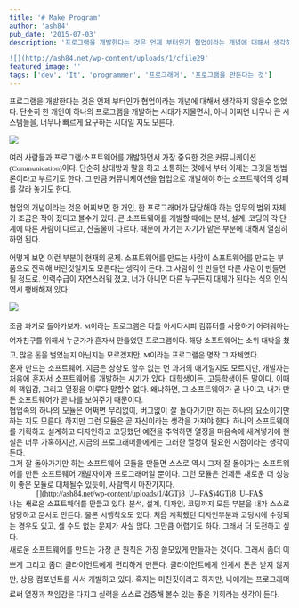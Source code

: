 ```yaml
---
title: '# Make Program'
author: 'ash84'
pub_date: '2015-07-03'
description: '프로그램을 개발한다는 것은 언제 부터인가 협업이라는 개념에 대해서 생각하지 않을수 없었다. 단순히 한 개인이 하나의 프로그램을 개발하는 시대가 저물면서, 아니 어쩌면 너무나 큰 시스템들을, 너무나 빠르게 요구하는 시대일 지도 모른다. 

![](http://ash84.net/wp-content/uploads/1/cfile29'
featured_image: ''
tags: ['dev', 'It', 'programmer', '프로그래머', '프로그램을 만든다는 것']
---
```



<span style="FONT-FAMILY: Dotum"><span style="FONT-SIZE: 10pt"><span style="FONT-FAMILY: Dotum">프로그램을 개발한다는 것은 언제 부터인가 협업이라는 개념에 대해서 생각하지 않을수 없었다. 단순히 한 개인이 하나의 프로그램을 개발하는 시대가 저물면서, 아니 어쩌면 너무나 큰 시스템들을, 너무나 빠르게 요구하는 시대일 지도 모른다. </span></span></span>

![](http://ash84.net/wp-content/uploads/1/cfile29.uf.14107E194BF9506F281C78.jpg)

<span style="FONT-FAMILY: Dotum"><span style="FONT-SIZE: 10pt"><span style="FONT-FAMILY: Dotum">여러 사람들과 프로그램/소프트웨어를 개발하면서 가장 중요한 것은 커뮤니케이션(Communication)이다. 단순히 상대방과 말을 하고 소통하는 것에서 부터 이제는 그것을 방법론이라고 부르기도 한다. 그 만큼 커뮤니케이션을 협업으로 개발해야 하는 소프트웨어의 성패를 갈라 놓기도 한다. </span></span></span>

<span style="FONT-FAMILY: Dotum"><span style="FONT-SIZE: 10pt"><span style="FONT-FAMILY: Dotum">협업의 개념이라는 것은 어찌보면 한 개인, 한 프로그래머가 담당해야 하는 업무의 범위 자체가 조금은 작아 졌다고 볼수가 있다. 큰 소프트웨어를 개발할 때에는 분석, 설계, 코딩의 각 단계에 따른 사람이 다르고, 산출물이 다르다. 때문에 자기는 자기가 맡은 부분에 대해서 열심히 하면 된다. </span></span></span>

<span style="FONT-SIZE: 10pt"><span style="FONT-FAMILY: Dotum">어떻게 보면 이런 부분이 현재의 문제. 소프트웨어를 만드는 사람이 소프트웨어를 만드는 부품으로 전락해 버린것일지도 모른다는 생각이 든다. 그 사람이 안 만들면 다른 사람이 만들면 될 정도로. 인력수급이 자연스러워 졌고, 너가 아니면 다른 누구든지 대체가 된다는 식의 인식역시 팽배해져 있다. </span></span>

<span style="FONT-FAMILY: Dotum">  
  
</span>![](http://ash84.net/wp-content/uploads/1/cfile22.uf.126625184BF94FC115AD17.jpg)

<div style="text-align: justify;"><span class="Apple-style-span" style="font-family: Dotum; line-height: 26px; font-size: 13px; ">조금 과거로 돌아가보자. M이라는 프로그램은 다들 아시다시피 컴퓨터를 사용하기 어려워하는 여자친구를 위해서 누군가가 혼자서 만들었던 프로그램이다. 해당 소프트웨어는 소위 대박을 쳤고, 많은 돈을 벌었는지 아닌지는 모르겠지만, M이라는 프로그램은 명작 그 자체였다. </span></div><div style="text-align: justify;"></div><span style="FONT-SIZE: 10pt"><div style="text-align: justify;"><span class="Apple-style-span" style="font-family: Dotum; ">혼자 만드는 소프트웨어. 지금은 상상도 할수 없는 먼 과거의 애기일지도 모르지만, 개발자는 처음에 혼자서 소프트웨어를 개발하는 시기가 있다. 대학생이든, 고등학생이든 말이다. 이때의 책임감, 그리고 열정을 이루다 말할수 없다. 왜냐하면, 그 소프트웨어가 곧 나이고, 내가 만든 소프트웨어가 곧 나를 보여주기 때문이다. </span></div></span>

<div style="text-align: justify;"></div><span style="FONT-SIZE: 10pt"><div style="text-align: justify;"><span class="Apple-style-span" style="font-family: Dotum; ">협업속의 하나의 모듈은 어쩌면 무리없이, 버그없이 잘 돌아가기만 하는 하나의 요소이기만 하는 지도 모른다. 하지만 그런 모듈은 곧 자신이라는 생각을 가져야 한다. 하나의 소프트웨어를 기획하고 설계하고 디자인하고 코딩했던 예전을 추억하면 열정을 마음속에 새겨넣기에 현실은 너무 가혹하지만, 지금의 프로그래머들에게는 그러한 열정이 필요한 시점이라는 생각이 든다. </span></div></span>

<div style="text-align: justify;"></div><span style="FONT-SIZE: 10pt"><div style="text-align: justify;"><span class="Apple-style-span" style="font-family: Dotum; ">그저 잘 돌아가기만 하는 소프트웨어 모듈을 만들면 스스로 역시 그저 잘 돌아가는 소프트웨어를 만든 소프트웨어 개발자이자 프로그래머일 뿐이다. 그런 모듈은 언제든 새로운 더 성능이 좋은 모듈로 대체될수 있듯이, 사람역시 마찬가지다. </span></div><span style="FONT-FAMILY: Dotum"></span>

</span>

<center>  
[](http://ash84.net/wp-content/uploads/1/4GTj8_U--FA$)4GTj8_U–FA$  
</center><div style="text-align: justify; line-height: 2; "><span class="Apple-style-span" style="font-family: Dotum; line-height: 20px; font-size: 13px; ">나는 새로운 소프트웨어를 만들고 있다. 분석, 설계, 디자인, 코딩까지 모든 부분을 내가 스스로 담당하고 문서도 만든다. 물론 시행착오도 있다. 처음 계획했던 디자인부분과 코딩시에 수정되는 경우도 있고, 셀 수도 없는 문제가 사실 많다. 그만큼 어렵기도 하다. 그래서 더 도전하고 싶다. </span></div><div style="line-height: 2; "></div><div style="text-align: justify; line-height: 2; "></div><span style="font-size: 10pt; line-height: 2; "><div style="text-align: justify;"><span class="Apple-style-span" style="font-family: Dotum; ">새로운 소프트웨어를 만드는 가장 큰 원칙은 가장 쓸모있게 만들자는 것이다. 그래서 좀더 이쁘게 그리고 좀더 클라이언트에게 편리하게 만든다. 클라이언트에게 인계시 돈은 받지 않지만, 상용 컴포넌트를 사서 개발하고 있다. 혹자는 미친짓이라고 하지만, 나에게는 프로그래머로써 열정과 책임감을 다지고 실력을 스스로 검증해 볼수 있는 좋은 기회라는 생각이 든다. </span></div></span>



